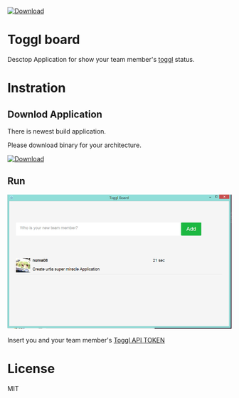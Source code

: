  [ ![Download](https://api.bintray.com/packages/numa08/generic/toggl-board/images/download.svg) ](https://bintray.com/numa08/generic/toggl-board/_latestVersion)

# Toggl board

Desctop Application for show your team member's [toggl](https://toggl.com/) status.

# Instration

## Downlod Application

There is newest build application.

Please download binary for your architecture.

 [ ![Download](https://api.bintray.com/packages/numa08/generic/toggl-board/images/download.svg) ](https://bintray.com/numa08/generic/toggl-board/_latestVersion)
 
## Run

![](./static/cap.PNG)

Insert you and your team member's [Toggl API TOKEN](https://toggl.com/app/profile)

# License

MIT

